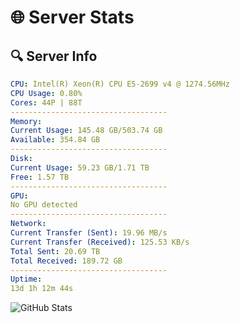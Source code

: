 # 🌐 Server Stats
## 🔍 Server Info
```yaml
CPU: Intel(R) Xeon(R) CPU E5-2699 v4 @ 1274.56MHz
CPU Usage: 0.80%
Cores: 44P | 88T
-----------------------------------
Memory:
Current Usage: 145.48 GB/503.74 GB
Available: 354.84 GB
-----------------------------------
Disk:
Current Usage: 59.23 GB/1.71 TB
Free: 1.57 TB
-----------------------------------
GPU:
No GPU detected
-----------------------------------
Network:
Current Transfer (Sent): 19.96 MB/s
Current Transfer (Received): 125.53 KB/s
Total Sent: 20.69 TB
Total Received: 189.72 GB
-----------------------------------
Uptime:
13d 1h 12m 44s
```
![GitHub Stats](https://img.shields.io/badge/Updated-2025-03-20_22:35:33-blue)